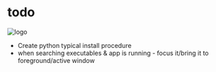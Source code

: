 todo
==========

![logo](https://raw.githubusercontent.com/yafp/apparat_launcher/master/apparat_launcher/gfx/core/128/appIcon.png)

* Create python typical install procedure
* when searching executables & app is running - focus it/bring it to foreground/active window

